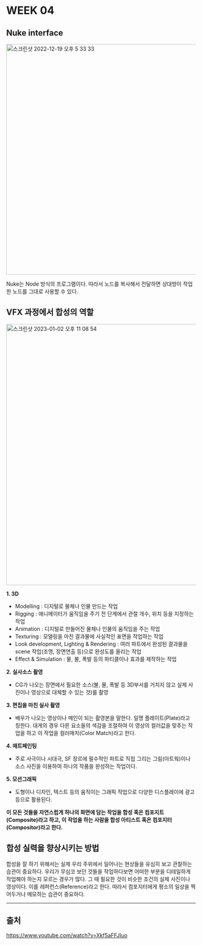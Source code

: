 # WEEK 04
## Nuke interface
<img width="611" alt="스크린샷 2022-12-19 오후 5 33 33" src="https://user-images.githubusercontent.com/112941366/208382179-5dfe687c-7780-40f1-bd45-dd7cbe1d94c3.png">

Nuke는 Node 방식의 프로그램이다. 따라서 노드를 복사해서 전달하면 상대방이 작업한 노드를 그대로 사용할 수 있다.

## VFX 과정에서 합성의 역할
<img width="692" alt="스크린샷 2023-01-02 오후 11 08 54" src="https://user-images.githubusercontent.com/112941366/210242396-be39787c-5098-440e-9a6b-19af141ce1c6.png">

**1. 3D**
  - Modelling : 디지털로 물체나 인물 만드는 작업
  - Rigging : 애니메이터가 움직임을 주기 전 단계에서 관절 개수, 위치 등을 지정하는 작업
  - Animation : 디지털로 만들어진 물체나 인물의 움직임을 주는 작업
  - Texturing : 모델링을 마친 결과물에 사실적인 표면을 작업하는 작업
  - Look development, Lighting & Rendering : 여러 파트에서 완성된 결과물을 scene 작업(조명, 장면연출 등)으로 완성도를 올리는 작업
  - Effect & Simulation : 물, 불, 폭발 등의 파티클이나 효과를 제작하는 작업
  
  
**2. 실사소스 촬영**
  - CG가 나오는 장면에서 필요한 소스(불, 물, 폭발 등 3D부서를 거치지 않고 실제 사진이나 영상으로 대체할 수 있는 것)를 촬영


**3. 편집을 마친 실사 촬영**
  - 배우가 나오는 영상이나 메인이 되는 촬영본을 말한다. 일명 플레이트(Plate)라고 칭한다. 대게의 경우 다른 요소들의 색감을 조절하여 이 영상의 컬러값을 맞추는 작업을 하고 이 작업을 컬러매치(Color Match)라고 한다.


**4. 매트페인팅**
  - 주로 사극이나 시대극, SF 장르에 필수적인 파트로 직접 그리는 그림(아트웍)이나 소스 사진을 이용하여 하나의 작품을 완성하는 작업이다.


**5. 모션그래픽**
  - 도형이나 디자인, 텍스트 등의 움직이는 그래픽 작업으로 다양한 디스플레이에 광고 등으로 활용된다.

**이 모든 것들을 자연스럽게 하나의 화면에 담는 작업을 합성 혹은 컴포지트(Composite)라고 하고,
이 작업을 하는 사람을 합성 아티스트 혹은 컴포지터(Compositor)라고 한다.**

## 합성 실력을 향상시키는 방법

합성을 잘 하기 위해서는 실제 우리 주위에서 일어나는 현상들을 유심히 보고 관찰하는 습관이 중요하다.
우리가 무심코 보던 것들을 작업하다보면 어떠한 부분을 디테일하게 작업해야 하는지 모르는 경우가 많다.
그 때 필요한 것이 비슷한 조건의 실제 사진이나 영상이다. 이를 레퍼런스(Reference)라고 한다.
따라서 컴포지터에게 평소의 일상을 찍어두거나 메모하는 습관이 중요하다.

---

## 출처

https://www.youtube.com/watch?v=Xkf5aFFJIuo



